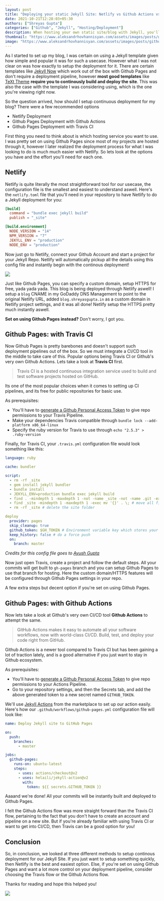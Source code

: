 ```yaml
---
layout: post
title: "Deploying your static Jekyll Site: Netlify vs Github Actions vs Travis CI"
date: 2021-10-21T12:28:03+05:30
authors: ["Shreyas Gupta"]
categories: ["Github", "Jekyll", "Hosting/Deployment"]
description: When hosting your own static site/blog with Jekyll, you'll have many options on how to implement continuous deployment for it, here we take a look at three of the popular options - Netlify, Github Actions with Pages, and Travis CI with Pages
thumbnail: "https://www.aleksandrhovhannisyan.com/assets/images/posts/github-pages-vs-netlify/thumbnail-1280.jpeg"
image: "https://www.aleksandrhovhannisyan.com/assets/images/posts/github-pages-vs-netlify/thumbnail-1280.jpeg"
---
```


As I started to set up my blog, I was certain on using a Jekyll template given how simple and popular it was for such a usecase. However what I was not clear on was how exactly to setup the deployment for it. There are certain templates like [Jekyll Now](https://github.com/barryclark/jekyll-now) which work out of the box with Github Pages and don't require a deployment pipeline, however **most good templates** like [TeXt Theme](https://github.com/kitian616/jekyll-TeXt-theme) **require you to continously build and deploy the site**. This was also the case with the template I was considering using, which is the one you're viewing right now.

So the question arrived, how should I setup continuous deployment for my blog? There were a few recommended options
- Netlify Deployment
- Github Pages Deployment with Github Actions
- Github Pages Deployment with Travis CI

First thing you need to think about is which hosting service you want to use. I was pretty set on using Github Pages since most of my projects are hosted through it, however I later realized the deployment process for what I was looking to do is much much easier with Netlify. So lets look at the options you have and the effort you'll need for each one.

## Netlify

Netlify is quite literally the most straightforward tool for our usecase, the configuration file is the smallest and easiest to understand aswell. Here's the `netlify.toml` file that you'll need in your repository to have Netlify to do a Jekyll deployment for you:

```toml
[build]
  command = "bundle exec jekyll build"
  publish = "_site"

[build.environment]
  NODE_VERSION = "14"
  NPM_VERSION = "7"
  JEKYLL_ENV = "production"
  NODE_ENV = "production"
```

Now just go to Netlify, connect your Github Account and start a project for your Jekyll Repo. Netlify will automatically pickup all the details using this config file and instantly begin with the continous deployment!

![](https://c.tenor.com/lNL7iBKHQuIAAAAC/that-all-snl.gif)

Just like Github Pages, you can specify a custom domain, setup HTTPS for free, yada yada yada. This blog is being deployed through Netlify aswell! I setup a `blog` CNAME in my GoDaddy DNS Management to point to the original Netlify URL, added `blog.shreyasgupta.in` as a custom domain in Netlify project settings, and it was all done! Netlify setup the HTTPS pretty much instantly aswell.

**Set on using Github Pages instead?** Don't worry, I got you.

## Github Pages: with Travis CI

Now Github Pages is pretty barebones and doesn't support such deployment pipelines out of the box. So we must integrate a CI/CD tool in the middle to take care of this. Popular options being Travis CI or Github's very own Github Actions. Lets take a look at **Travis CI** first.

> Travis CI is a hosted continuous integration service used to build and test software projects hosted on GitHub.

Its one of the most popular choices when it comes to setting up CI pipelines, and its free for public repositories for basic use.

As prerequisites:
- You'll have to [generate a Github Personal Access Token](https://github.com/settings/tokens/new) to give repo permissions to your Travis Pipeline.
- Make your dependencies Travis compatible through `bundle lock --add-platform x86_64-linux`
- Specify the ruby version for Travis to use through `echo "2.5.3" > .ruby-version`

Finally, for Travis CI, your `.travis.yml` configuration file would look something like this:

```yml
language: ruby

cache: bundler

script:
  - rm -rf _site
  - gem install jekyll bundler
  - bundle install
  - JEKYLL_ENV=production bundle exec jekyll build
  - find . -mindepth 1 -maxdepth 1 -not -name _site -not -name .git -exec rm -rf '{}' \; # delete all files and folders excluding the `.git` and `_site` folder
  - find _site -mindepth 1 -maxdepth 1 -exec mv '{}' . \; # move all files and folders in the `_site` folder to the root
  - rm -rf _site # delete the site folder

deploy
  provider: pages
  skip_cleanup: true
  github_token: $GH_TOKEN # Environment variable key which stores your GitHub Personal Access Token
  keep_history: false # do a force push
  on:
    branch: master
```
*Credits for this config file goes to [Ayush Gupta](https://ayushgupta.me/blog/2021/10/20/deploy-jekyll-to-github-pages-using-travis-ci.html#create-your-travis-configuration-file)*

Now just open Travis, create a project and follow the default steps. All your commits will get built to `gh-pages` branch and you can setup Github Pages to use that branch for hosting. Here the custom domain/HTTPS features will be configured through Github Pages settings in your repo.

A few extra steps but decent option if you're set on using Github Pages.

## Github Pages: with Github Actions

Now lets take a look at Github's very own CI/CD tool **Github Actions** to attempt the same.

> GitHub Actions makes it easy to automate all your software workflows, now with world-class CI/CD. Build, test, and deploy your code right from GitHub.

Github Actions is a newer tool compared to Travis CI but has been gaining a lot of traction lately, and is a good alternative if you just want to stay in Github ecosystem.

As prerequisites:
- You'll have to [generate a Github Personal Access Token](https://github.com/settings/tokens/new) to give repo permissions to your Actions Pipeline.
- Go to your repository settings, and then the Secrets tab, and add the above generated token to a new secret named `GITHUB_TOKEN`.

We'll use [Jekyll Actions](https://github.com/marketplace/actions/jekyll-actions) from the marketplace to set up our action easily. Here's how our `.github/workflows/github-pages.yml` configuration file will look like:

```yml
name: Deploy Jekyll site to GitHub Pages

on:
  push:
    branches:
      - master

jobs:
  github-pages:
    runs-on: ubuntu-latest
    steps:
      - uses: actions/checkout@v2
      - uses: helaili/jekyll-action@v2
        with:
          token: ${{ secrets.GITHUB_TOKEN }}
```

Aaaand we're done! All your commits will be instantly built and deployed to Github Pages.

I felt the Github Actions flow was more straight forward than the Travis CI flow, pertaining to the fact that you don't have to create an account and pipeline on a new site. But if you're already familiar with using Travis CI or want to get into CI/CD, then Travis can be a good option for you!

## Conclusion

So, in conclusion, we looked at three different methods to setup continous deployment for our Jekyll Site. If you just want to setup something quickly, then Netlify is the best and easiest option. Else, if you're set on using Github Pages and want a lot more control on your deployment pipeline, consider choosing the Travis flow or the Github Actions flow.

Thanks for reading and hope this helped you!

![](https://i.imgur.com/zmxTNdx.png)



